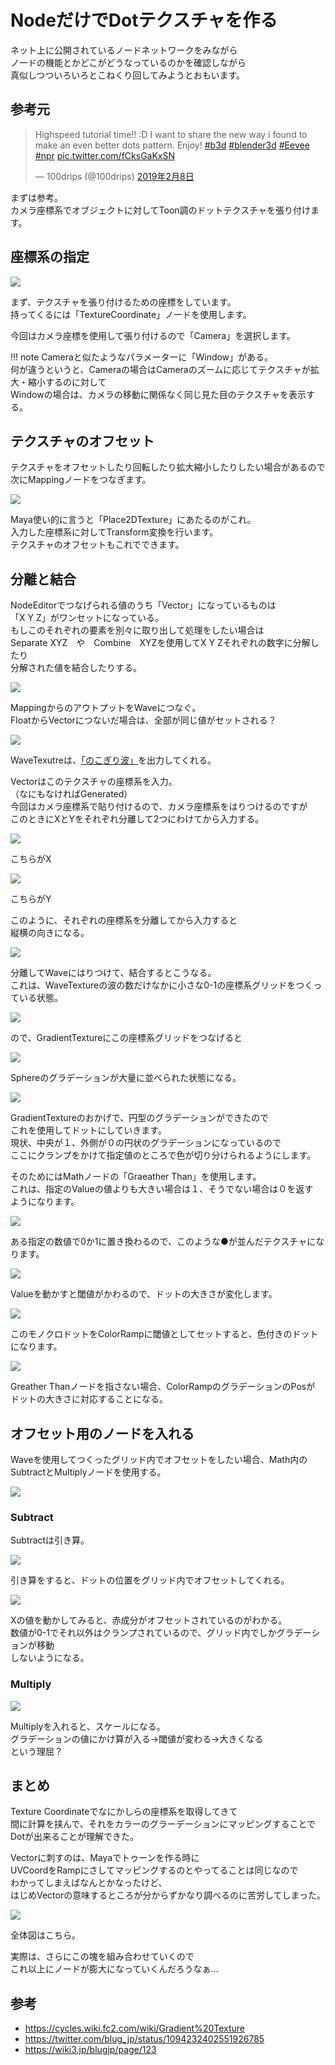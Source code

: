 # NodeだけでDotテクスチャを作る

<!-- SUMMARY:NodeだけでDotテクスチャを作る -->

ネット上に公開されているノードネットワークをみながら  
ノードの機能とかどこがどうなっているのかを確認しながら  
真似しつついろいろとこねくり回してみようとおもいます。

## 参考元

<blockquote class="twitter-tweet" data-lang="ja"><p lang="en" dir="ltr">Highspeed tutorial time!! :D I want to share the new way i found to make an even better dots pattern. Enjoy! <a href="https://twitter.com/hashtag/b3d?src=hash&amp;ref_src=twsrc%5Etfw">#b3d</a> <a href="https://twitter.com/hashtag/blender3d?src=hash&amp;ref_src=twsrc%5Etfw">#blender3d</a> <a href="https://twitter.com/hashtag/Eevee?src=hash&amp;ref_src=twsrc%5Etfw">#Eevee</a> <a href="https://twitter.com/hashtag/npr?src=hash&amp;ref_src=twsrc%5Etfw">#npr</a> <a href="https://t.co/fCksGaKxSN">pic.twitter.com/fCksGaKxSN</a></p>&mdash; 100drips (@100drips) <a href="https://twitter.com/100drips/status/1093947059349192711?ref_src=twsrc%5Etfw">2019年2月8日</a></blockquote>
<script async src="https://platform.twitter.com/widgets.js" charset="utf-8"></script>

まずは参考。  
カメラ座標系でオブジェクトに対してToon調のドットテクスチャを張り付けます。  

## 座標系の指定  
  
![](https://gyazo.com/341dbdd5a7852df0512372b2f6f5d523.png)

まず、テクスチャを張り付けるための座標をしています。  
持ってくるには「TextureCoordinate」ノードを使用します。  
  
今回はカメラ座標を使用して張り付けるので「Camera」を選択します。  

!!! note
    Cameraと似たようなパラメーターに「Window」がある。  
    何が違うというと、Cameraの場合はCameraのズームに応じてテクスチャが拡大・縮小するのに対して  
    Windowの場合は、カメラの移動に関係なく同じ見た目のテクスチャを表示する。
    
## テクスチャのオフセット

テクスチャをオフセットしたり回転したり拡大縮小したりしたい場合があるので  
次にMappingノードをつなぎます。  
  
![](https://gyazo.com/4c3ff010ac2c296c3eb49f727ace5531.png)

Maya使い的に言うと「Place2DTexture」にあたるのがこれ。  
入力した座標系に対してTransform変換を行います。  
テクスチャのオフセットもこれでできます。  
  
## 分離と結合

NodeEditorでつなげられる値のうち「Vector」になっているものは  
「X Y Z」がワンセットになっている。  
もしこのそれぞれの要素を別々に取り出して処理をしたい場合は  
Separate XYZ　や　Combine　XYZを使用してX Y Zそれぞれの数字に分解したり  
分解された値を結合したりする。  
  
![](https://gyazo.com/70a8c698d0e6b3b69cc1bb4adb4c48b3.png)

MappingからのアウトプットをWaveにつなぐ。  
FloatからVectorにつないだ場合は、全部が同じ値がセットされる？  
  
![](https://gyazo.com/e31660c2ff9de0e3c3ed6cb382e57948.png)

WaveTexutreは、[「のこぎり波」](https://ja.wikipedia.org/wiki/%E3%81%AE%E3%81%93%E3%81%8E%E3%82%8A%E6%B3%A2)を出力してくれる。  

Vectorはこのテクスチャの座標系を入力。  
（なにもなければGenerated）  
今回はカメラ座標系で貼り付けるので、カメラ座標系をはりつけるのですが  
このときにXとYをそれぞれ分離して2つにわけてから入力する。  
  
![](https://gyazo.com/fc4838b770ab37eb63b108d566baf515.png)

こちらがX

![](https://gyazo.com/ece787a1aa2ef283d4558099a83ced79.png)  
  
こちらがY

このように、それぞれの座標系を分離してから入力すると  
縦横の向きになる。  
  
![](https://gyazo.com/83c40a025a2b57fe49c4e674ada0fe50.png)

分離してWaveにはりつけて、結合するとこうなる。  
これは、WaveTextureの波の数だけなかに小さな0-1の座標系グリッドをつくっている状態。  
  
![](https://gyazo.com/d187fec5b17e72885fa6eeaab3508a5c.png)

ので、GradientTextureにこの座標系グリッドをつなげると

![](https://gyazo.com/106ec35a9c67f484c2e6ba27bc316311.png)

Sphereのグラデーションが大量に並べられた状態になる。  
  
![](https://gyazo.com/c7d3739e42d92eb9cddb7a0f4899cefe.png)

GradientTextureのおかげで、円型のグラデーションができたので  
これを使用してドットにしていきます。  
現状、中央が１、外側が０の円状のグラデーションになっているので  
ここにクランプをかけて指定値のところで色が切り分けられるようにします。  
  
そのためにはMathノードの「Graeather Than」を使用します。  
これは、指定のValueの値よりも大きい場合は１、そうでない場合は０を返す  
ようになります。  

![](https://gyazo.com/53a54bfc021e67682534fc8b5116f769.png)

ある指定の数値で0か1に置き換わるので、このような●が並んだテクスチャになります。  
  
![](https://gyazo.com/5ad36a57dcfdeb0db0c3d9962e418703.gif)  
  
Valueを動かすと閾値がかわるので、ドットの大きさが変化します。  
  
![](https://gyazo.com/a314b91ee949619af031d4143d4a84c6.png)  
  
このモノクロドットをColorRampに閾値としてセットすると、色付きのドットになります。  
  
![](https://gyazo.com/808a0ea9a256dfbb4a1ae9f360c9be4d.png)

Greather Thanノードを指さない場合、ColorRampのグラデーションのPosが  
ドットの大きさに対応することになる。  
  
## オフセット用のノードを入れる

Waveを使用してつくったグリッド内でオフセットをしたい場合、Math内のSubtractとMultiplyノードを使用する。  
  
![](https://gyazo.com/5d31ad4d812a2b00326c7b8fa7124c8a.png)

### Subtract

Subtractは引き算。

![](https://gyazo.com/b5728841040164905d7ba9afbe7bff7c.gif)

引き算をすると、ドットの位置をグリッド内でオフセットしてくれる。  
  
![](https://gyazo.com/9af7232e3da9cd834e5298107c612f69.gif)

Xの値を動かしてみると、赤成分がオフセットされているのがわかる。  
数値が0-1でそれ以外はクランプされているので、グリッド内でしかグラデーションが移動  
しないようになる。  
  
### Multiply

![](https://gyazo.com/a4a5bfc139f40be23665dfd175eed2b8.gif)

Multiplyを入れると、スケールになる。  
グラデーションの値にかけ算が入る->閾値が変わる→大きくなる  
という理屈？  
  
## まとめ

Texture Coordinateでなにかしらの座標系を取得してきて  
間に計算を挟んで、それをカラーのグラーデーションにマッピングすることで  
Dotが出来ることが理解できた。  
  
Vectorに刺すのは、Mayaでトゥーンを作る時に  
UVCoordをRampにさしてマッピングするのとやってることは同じなので  
わかってしまえばなんとかなったけど、  
はじめVectorの意味するところが分からずかなり調べるのに苦労してしまった。  
  
![](https://gyazo.com/6eced0f8cd0a810fec10a25f6e1bc1ff.png)  

全体図はこちら。  
  
実際は、さらにこの塊を組み合わせていくので  
これ以上にノードが膨大になっていくんだろうなぁ...

## 参考

* https://cycles.wiki.fc2.com/wiki/Gradient%20Texture
* https://twitter.com/blug_jp/status/1094232402551926785
* https://wiki3.jp/blugjp/page/123